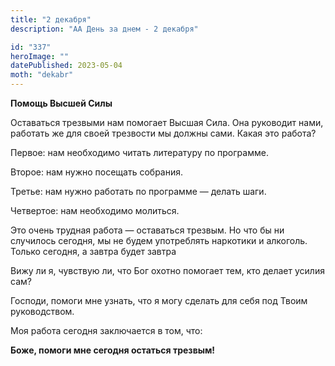 ```yaml
---
title: "2 декабря"
description: "АА День за днем - 2 декабря"

id: "337"
heroImage: ""
datePublished: 2023-05-04
moth: "dekabr"
---
```


**Помощь Высшей Силы**

Оставаться трезвыми нам помогает Высшая Сила. Она руководит нами, работать же
для своей трезвости мы должны сами. Какая это работа?

Первое: нам необходимо читать литературу по программе.

Второе: нам нужно посещать собрания.

Третье: нам нужно работать по программе — делать шаги.

Четвертое: нам необходимо молиться.

Это очень трудная работа — оставаться трезвым. Но что бы ни случилось сегодня,
мы нe будем употреблять наркотики и алкоголь. Только сегодня, а завтра будет
завтра

Вижу ли я, чувствую ли, что Бог охотно помогает тем, кто делает усилия сам?

Господи, помоги мне узнать, что я могу сделать для себя под Твоим
руководством.

Моя работа сегодня заключается в том, что:

**Боже, помоги мне сегодня остаться трезвым!**
